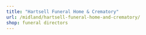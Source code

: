 ```yaml
---
title: "Hartsell Funeral Home & Crematory"
url: /midland/hartsell-funeral-home-and-crematory/
shop: funeral directors
---
```

